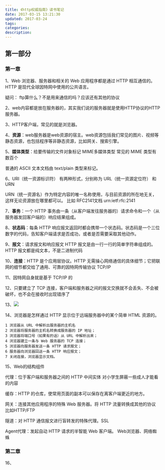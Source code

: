 ```yaml
---
title: 《http权威指南》读书笔记
date: 2017-03-15 13:21:30
updated: 2017-03-24 
tags:
categories:
description:
---
```


## 第一部分
### 第一章
1、Web 浏览器、服务器和相关的 Web 应用程序都是通过 HTTP 相互通信的。HTTP 是现代全球因特网中使用的公共语言。

疑问： ftp算什么？不是用来通信的吗？应该还有其他的协议

2、web内容都是放在服务器的，其实我们说的服务器就是使用HTTP协议的HTTP服务器。

3、HTTP客户端，常见的就是浏览器。

4、**资源**：web服务器是web资源的宿主。web资源包括我们常见的图片、视频等静态资源，也包括程序等非静态资源，比如网关、搜索引擎。

5、**媒体类型**：给要传输的文件对象标记  MIME多媒体类型   常见的 MIME 类型有数百个

普通的 ASCII 文本文档由 text/plain 类型来标记。

6、URI（统一资源标识符） 有两种形式，分别称为 URL（统一资源定位符） 和 URN

URN（统一资源名）作为特定内容的唯一名称使用，与目前资源的所在地无关，这样无论资源放在哪里都可以。
比如 RFC2141文档 urn:ietf:rfc:2141

7、**事务**：一个 HTTP 事务由一条（从客户端发往服务器的）请求命令和一个（从服务器发回客户端的）响应结果组成。

8、**状态码**：每条 HTTP 响应报文返回时都会携带一个状态码。状态码是一个三位数字的代码，告知客户端请求是否成功，或者是否需要采取其他动作。

9、**报文**：请求报文和响应报文 HTTP 报文是由一行一行的简单字符串组成的。HTTP 报文都是纯文本，不是二进制代码

10、**连接**：HTTP 是个应用层协议。HTTP 无需操心网络通信的具体细节；它把联网的细节都交给了通用、可靠的因特网传输协议 TCP/IP

11、因特网自身就是基于 TCP/IP 的

12、只要建立了 TCP 连接，客户端和服务器之间的报文交换就不会丢失、不会被破坏，也不会在接收时出现错序了

13、![](https://ww1.sinaimg.cn/large/006tKfTcly1fdy21cgbuwj30c004faaj.jpg)

14、浏览器是怎样通过 HTTP 显示位于远端服务器中的某个简单 HTML 资源的。

    1 浏览器从 URL 中解析出服务器的主机名
    2 浏览器将服务器的主机名转换成服务器的 IP 地址；
    3 浏览器将端口号（如果有的话）从 URL 中解析出来；
    4 浏览器建立一条与 Web 服务器的 TCP 连接；
    5 浏览器向服务器发送一条 HTTP 请求报文；
    6 服务器向浏览器回送一条 HTTP 响应报文；
    7 关闭连接，浏览器显示文档。

15、Web的结构组件

代理：位于客户端和服务器之间的 HTTP 中间实体  对小学生屏蔽一些成人才能看的内容

缓存：HTTP 的仓库，使常用页面的副本可以保存在离客户端更近的地方。

网关：连接其他应用程序的特殊 Web 服务器。将 HTTP 流量转换成其他的协议 比如HTTP/FTP

隧道：对 HTTP 通信报文进行盲转发的特殊代理。SSL

Agent代理：发起自动 HTTP 请求的半智能 Web 客户端。 Web浏览器、网络蜘蛛

### 第二章

16、
